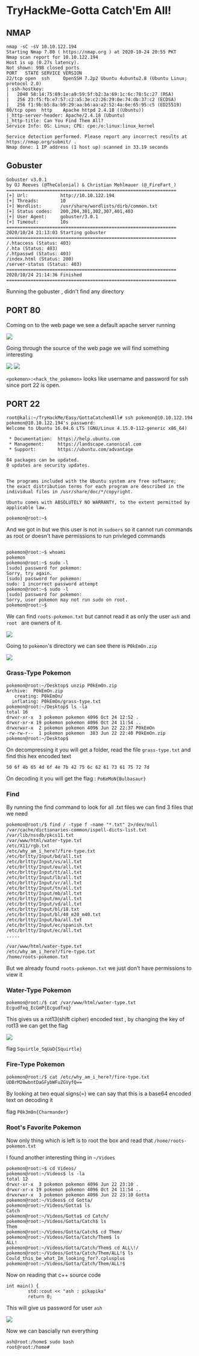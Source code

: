 # TryHackMe-Gotta Catch'Em All!

## NMAP

```
nmap -sC -sV 10.10.122.194                                                                              
Starting Nmap 7.80 ( https://nmap.org ) at 2020-10-24 20:55 PKT                                                                                     
Nmap scan report for 10.10.122.194                                        
Host is up (0.27s latency).                                               
Not shown: 998 closed ports                                               
PORT   STATE SERVICE VERSION                                              
22/tcp open  ssh     OpenSSH 7.2p2 Ubuntu 4ubuntu2.8 (Ubuntu Linux; protocol 2.0)                                                                   
| ssh-hostkey:                       
|   2048 58:14:75:69:1e:a9:59:5f:b2:3a:69:1c:6c:78:5c:27 (RSA)                                                                                      
|   256 23:f5:fb:e7:57:c2:a5:3e:c2:26:29:0e:74:db:37:c2 (ECDSA)                                                                                     
|_  256 f1:9b:b5:8a:b9:29:aa:b6:aa:a2:52:4a:6e:65:95:c5 (ED25519)                                                                                   
80/tcp open  http    Apache httpd 2.4.18 ((Ubuntu))                                                                                                 
|_http-server-header: Apache/2.4.18 (Ubuntu)                              
|_http-title: Can You Find Them All?                                      
Service Info: OS: Linux; CPE: cpe:/o:linux:linux_kernel                                                                                             

Service detection performed. Please report any incorrect results at https://nmap.org/submit/ .                                                      
Nmap done: 1 IP address (1 host up) scanned in 33.19 seconds   

```
## Gobuster

```
Gobuster v3.0.1
by OJ Reeves (@TheColonial) & Christian Mehlmauer (@_FireFart_)
===============================================================
[+] Url:            http://10.10.122.194
[+] Threads:        10
[+] Wordlist:       /usr/share/wordlists/dirb/common.txt
[+] Status codes:   200,204,301,302,307,401,403
[+] User Agent:     gobuster/3.0.1
[+] Timeout:        10s
===============================================================
2020/10/24 21:13:03 Starting gobuster
===============================================================
/.htaccess (Status: 403)
/.hta (Status: 403)
/.htpasswd (Status: 403)
/index.html (Status: 200)
/server-status (Status: 403)
===============================================================
2020/10/24 21:14:36 Finished
===============================================================

```
Running the gobuster , didn't find any directory 

## PORT 80

Coming on to the web page we see a default apache server running 

<img src="https://imgur.com/R9Ef1LC.png"/>

Going through the source of the web page we will find something interesting


<img src="https://imgur.com/BmV9tVZ.png"/>

<img src="https://imgur.com/yJJa6Cv.png"/>

`<pokemon>:<hack_the_pokemon>` looks like username and password for ssh since port 22 is open.

## PORT 22

```
root@kali:~/TryHackMe/Easy/GottaCatchemAll# ssh pokemon@10.10.122.194
pokemon@10.10.122.194's password: 
Welcome to Ubuntu 16.04.6 LTS (GNU/Linux 4.15.0-112-generic x86_64)

 * Documentation:  https://help.ubuntu.com
 * Management:     https://landscape.canonical.com
 * Support:        https://ubuntu.com/advantage

84 packages can be updated.
0 updates are security updates.


The programs included with the Ubuntu system are free software;
the exact distribution terms for each program are described in the
individual files in /usr/share/doc/*/copyright.

Ubuntu comes with ABSOLUTELY NO WARRANTY, to the extent permitted by
applicable law.

pokemon@root:~$ 

```
And we got in but we this user is not in `sudoers` so it cannot run commands as root or doesn't have permissions to run privleged commands

```

pokemon@root:~$ whoami
pokemon
pokemon@root:~$ sudo -l
[sudo] password for pokemon: 
Sorry, try again.
[sudo] password for pokemon: 
sudo: 1 incorrect password attempt
pokemon@root:~$ sudo -l
[sudo] password for pokemon: 
Sorry, user pokemon may not run sudo on root.
pokemon@root:~$ 

```
We can find `roots-pokemon.txt` but cannot read it as only the user `ash` and `root ` are owners of it.

<img src="https://imgur.com/YWg2htw.png"/>

Going to `pokemon`'s directory we can see there is `P0kEmOn.zip` 

<img src="https://imgur.com/nhjLvu1.png"/>

### Grass-Type Pokemon 
```
pokemon@root:~/Desktop$ unzip P0kEmOn.zip 
Archive:  P0kEmOn.zip
   creating: P0kEmOn/
  inflating: P0kEmOn/grass-type.txt  
pokemon@root:~/Desktop$ ls -la
total 16
drwxr-xr-x  3 pokemon pokemon 4096 Oct 24 12:52 .
drwxr-xr-x 19 pokemon pokemon 4096 Oct 24 11:54 ..
drwxrwxr-x  2 pokemon pokemon 4096 Jun 22 22:37 P0kEmOn
-rw-rw-r--  1 pokemon pokemon  383 Jun 22 22:40 P0kEmOn.zip
pokemon@root:~/Desktop$ 

```
On decompressing it you will get a folder, read the file `grass-type.txt` and find this hex encoded text

```
50 6f 4b 65 4d 6f 4e 7b 42 75 6c 62 61 73 61 75 72 7d

```
On decoding it you will get the flag : `PoKeMoN{Bulbasaur}`





### Find 

By running the find command to look for all .txt files we can find 3 files that we need 
```
pokemon@root:/$ find / -type f -name "*.txt" 2>/dev/null                                                                                            
/var/cache/dictionaries-common/ispell-dicts-list.txt                                                                                                
/var/lib/nssdb/pkcs11.txt                                                                                                                           
/var/www/html/water-type.txt                                                                                                                        
/etc/X11/rgb.txt                                                                                                                                    
/etc/why_am_i_here?/fire-type.txt                                                                                                                   
/etc/brltty/Input/bd/all.txt                                                                                                                        
/etc/brltty/Input/vs/all.txt                                                                                                                        
/etc/brltty/Input/eu/all.txt                                                                                                                        
/etc/brltty/Input/tt/all.txt                                                                                                                        
/etc/brltty/Input/lb/all.txt                                                                                                                        
/etc/brltty/Input/vr/all.txt                                                                                                                        
/etc/brltty/Input/tn/all.txt                                                                                                                        
/etc/brltty/Input/mb/all.txt                                                                                                                        
/etc/brltty/Input/mn/all.txt                                                                                                                        
/etc/brltty/Input/vd/all.txt                                                                                                                        
/etc/brltty/Input/bl/18.txt                                                                                                                         
/etc/brltty/Input/bl/40_m20_m40.txt                                                                                                                 
/etc/brltty/Input/ba/all.txt                                                                                                                        
/etc/brltty/Input/ec/spanish.txt                                                                                                                    
/etc/brltty/Input/ec/all.txt           
.....

```
```
/var/www/html/water-type.txt
/etc/why_am_i_here?/fire-type.txt 
/home/roots-pokemon.txt
```
But we already found `roots-pokemon.txt` we just don't have permissions to view it


### Water-Type Pokemon
```
pokemon@root:/$ cat /var/www/html/water-type.txt
Ecgudfxq_EcGmP{Ecgudfxq}
```
This gives us a rot13(shift cipher) encoded text , by changing the key of rot13 we can get the flag


<img src="https://imgur.com/Ms1lu4Z.png"/>

flag `Squirtle_SqUaD{Squirtle}`


### Fire-Type Pokemon

```
pokemon@root:/$ cat /etc/why_am_i_here?/fire-type.txt 
UDBrM20wbntDaGFybWFuZGVyfQ==

```

By looking at two equal signs(=) we can say that this is a base64 encoded text on decoding it

flag `P0k3m0n{Charmander}`


### Root's Favorite Pokemon

Now only thing which is left is to root the box and read that `/home/roots-pokemon.txt`

I found another interesting thing in `~/Vidoes`

```
pokemon@root:~$ cd Videos/
pokemon@root:~/Videos$ ls -la
total 12
drwxr-xr-x  3 pokemon pokemon 4096 Jun 22 23:10 .
drwxr-xr-x 19 pokemon pokemon 4096 Oct 24 11:54 ..
drwxrwxr-x  3 pokemon pokemon 4096 Jun 22 23:10 Gotta
pokemon@root:~/Videos$ cd Gotta/
pokemon@root:~/Videos/Gotta$ ls
Catch
pokemon@root:~/Videos/Gotta$ cd Catch/
pokemon@root:~/Videos/Gotta/Catch$ ls
Them
pokemon@root:~/Videos/Gotta/Catch$ cd Them/
pokemon@root:~/Videos/Gotta/Catch/Them$ ls
ALL!
pokemon@root:~/Videos/Gotta/Catch/Them$ cd ALL\!/
pokemon@root:~/Videos/Gotta/Catch/Them/ALL!$ ls
Could_this_be_what_Im_looking_for?.cplusplus
pokemon@root:~/Videos/Gotta/Catch/Them/ALL!$ 

```
Now on reading that c++ source code

```
int main() {
        std::cout << "ash : pikapika"
        return 0;

```
This will give us password for user `ash`



<img src="https://imgur.com/JJpAryg.png"/>

Now we can bascially run everything

```
ash@root:/home$ sudo bash
root@root:/home# 
```
